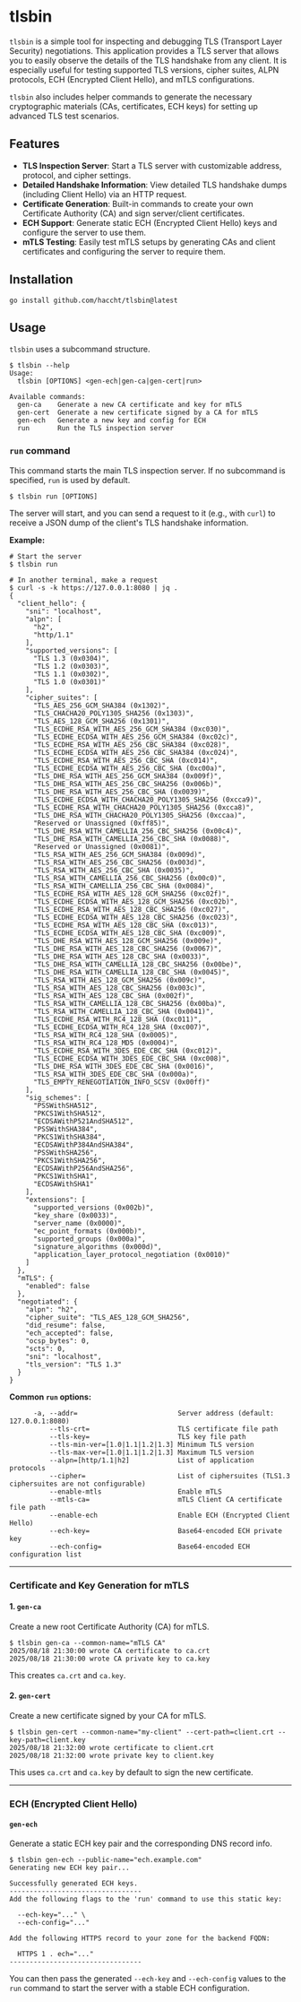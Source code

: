 # tlsbin

`tlsbin` is a simple tool for inspecting and debugging TLS (Transport Layer Security) negotiations.
This application provides a TLS server that allows you to easily observe the details of the TLS handshake from any client.
It is especially useful for testing supported TLS versions, cipher suites, ALPN protocols, ECH (Encrypted Client Hello), and mTLS configurations.

`tlsbin` also includes helper commands to generate the necessary cryptographic materials (CAs, certificates, ECH keys) for setting up advanced TLS test scenarios.

## Features

- **TLS Inspection Server**: Start a TLS server with customizable address, protocol, and cipher settings.
- **Detailed Handshake Information**: View detailed TLS handshake dumps (including Client Hello) via an HTTP request.
- **Certificate Generation**: Built-in commands to create your own Certificate Authority (CA) and sign server/client certificates.
- **ECH Support**: Generate static ECH (Encrypted Client Hello) keys and configure the server to use them.
- **mTLS Testing**: Easily test mTLS setups by generating CAs and client certificates and configuring the server to require them.

## Installation
```
go install github.com/haccht/tlsbin@latest
```

## Usage

`tlsbin` uses a subcommand structure.

```
$ tlsbin --help
Usage:
  tlsbin [OPTIONS] <gen-ech|gen-ca|gen-cert|run>

Available commands:
  gen-ca    Generate a new CA certificate and key for mTLS
  gen-cert  Generate a new certificate signed by a CA for mTLS
  gen-ech   Generate a new key and config for ECH
  run       Run the TLS inspection server
```

### `run` command

This command starts the main TLS inspection server. If no subcommand is specified, `run` is used by default.

```
$ tlsbin run [OPTIONS]
```
The server will start, and you can send a request to it (e.g., with `curl`) to receive a JSON dump of the client's TLS handshake information.

**Example:**
```
# Start the server
$ tlsbin run

# In another terminal, make a request
$ curl -s -k https://127.0.0.1:8080 | jq .
{
  "client_hello": {
    "sni": "localhost",
    "alpn": [
      "h2",
      "http/1.1"
    ],
    "supported_versions": [
      "TLS 1.3 (0x0304)",
      "TLS 1.2 (0x0303)",
      "TLS 1.1 (0x0302)",
      "TLS 1.0 (0x0301)"
    ],
    "cipher_suites": [
      "TLS_AES_256_GCM_SHA384 (0x1302)",
      "TLS_CHACHA20_POLY1305_SHA256 (0x1303)",
      "TLS_AES_128_GCM_SHA256 (0x1301)",
      "TLS_ECDHE_RSA_WITH_AES_256_GCM_SHA384 (0xc030)",
      "TLS_ECDHE_ECDSA_WITH_AES_256_GCM_SHA384 (0xc02c)",
      "TLS_ECDHE_RSA_WITH_AES_256_CBC_SHA384 (0xc028)",
      "TLS_ECDHE_ECDSA_WITH_AES_256_CBC_SHA384 (0xc024)",
      "TLS_ECDHE_RSA_WITH_AES_256_CBC_SHA (0xc014)",
      "TLS_ECDHE_ECDSA_WITH_AES_256_CBC_SHA (0xc00a)",
      "TLS_DHE_RSA_WITH_AES_256_GCM_SHA384 (0x009f)",
      "TLS_DHE_RSA_WITH_AES_256_CBC_SHA256 (0x006b)",
      "TLS_DHE_RSA_WITH_AES_256_CBC_SHA (0x0039)",
      "TLS_ECDHE_ECDSA_WITH_CHACHA20_POLY1305_SHA256 (0xcca9)",
      "TLS_ECDHE_RSA_WITH_CHACHA20_POLY1305_SHA256 (0xcca8)",
      "TLS_DHE_RSA_WITH_CHACHA20_POLY1305_SHA256 (0xccaa)",
      "Reserved or Unassigned (0xff85)",
      "TLS_DHE_RSA_WITH_CAMELLIA_256_CBC_SHA256 (0x00c4)",
      "TLS_DHE_RSA_WITH_CAMELLIA_256_CBC_SHA (0x0088)",
      "Reserved or Unassigned (0x0081)",
      "TLS_RSA_WITH_AES_256_GCM_SHA384 (0x009d)",
      "TLS_RSA_WITH_AES_256_CBC_SHA256 (0x003d)",
      "TLS_RSA_WITH_AES_256_CBC_SHA (0x0035)",
      "TLS_RSA_WITH_CAMELLIA_256_CBC_SHA256 (0x00c0)",
      "TLS_RSA_WITH_CAMELLIA_256_CBC_SHA (0x0084)",
      "TLS_ECDHE_RSA_WITH_AES_128_GCM_SHA256 (0xc02f)",
      "TLS_ECDHE_ECDSA_WITH_AES_128_GCM_SHA256 (0xc02b)",
      "TLS_ECDHE_RSA_WITH_AES_128_CBC_SHA256 (0xc027)",
      "TLS_ECDHE_ECDSA_WITH_AES_128_CBC_SHA256 (0xc023)",
      "TLS_ECDHE_RSA_WITH_AES_128_CBC_SHA (0xc013)",
      "TLS_ECDHE_ECDSA_WITH_AES_128_CBC_SHA (0xc009)",
      "TLS_DHE_RSA_WITH_AES_128_GCM_SHA256 (0x009e)",
      "TLS_DHE_RSA_WITH_AES_128_CBC_SHA256 (0x0067)",
      "TLS_DHE_RSA_WITH_AES_128_CBC_SHA (0x0033)",
      "TLS_DHE_RSA_WITH_CAMELLIA_128_CBC_SHA256 (0x00be)",
      "TLS_DHE_RSA_WITH_CAMELLIA_128_CBC_SHA (0x0045)",
      "TLS_RSA_WITH_AES_128_GCM_SHA256 (0x009c)",
      "TLS_RSA_WITH_AES_128_CBC_SHA256 (0x003c)",
      "TLS_RSA_WITH_AES_128_CBC_SHA (0x002f)",
      "TLS_RSA_WITH_CAMELLIA_128_CBC_SHA256 (0x00ba)",
      "TLS_RSA_WITH_CAMELLIA_128_CBC_SHA (0x0041)",
      "TLS_ECDHE_RSA_WITH_RC4_128_SHA (0xc011)",
      "TLS_ECDHE_ECDSA_WITH_RC4_128_SHA (0xc007)",
      "TLS_RSA_WITH_RC4_128_SHA (0x0005)",
      "TLS_RSA_WITH_RC4_128_MD5 (0x0004)",
      "TLS_ECDHE_RSA_WITH_3DES_EDE_CBC_SHA (0xc012)",
      "TLS_ECDHE_ECDSA_WITH_3DES_EDE_CBC_SHA (0xc008)",
      "TLS_DHE_RSA_WITH_3DES_EDE_CBC_SHA (0x0016)",
      "TLS_RSA_WITH_3DES_EDE_CBC_SHA (0x000a)",
      "TLS_EMPTY_RENEGOTIATION_INFO_SCSV (0x00ff)"
    ],
    "sig_schemes": [
      "PSSWithSHA512",
      "PKCS1WithSHA512",
      "ECDSAWithP521AndSHA512",
      "PSSWithSHA384",
      "PKCS1WithSHA384",
      "ECDSAWithP384AndSHA384",
      "PSSWithSHA256",
      "PKCS1WithSHA256",
      "ECDSAWithP256AndSHA256",
      "PKCS1WithSHA1",
      "ECDSAWithSHA1"
    ],
    "extensions": [
      "supported_versions (0x002b)",
      "key_share (0x0033)",
      "server_name (0x0000)",
      "ec_point_formats (0x000b)",
      "supported_groups (0x000a)",
      "signature_algorithms (0x000d)",
      "application_layer_protocol_negotiation (0x0010)"
    ]
  },
  "mTLS": {
    "enabled": false
  },
  "negotiated": {
    "alpn": "h2",
    "cipher_suite": "TLS_AES_128_GCM_SHA256",
    "did_resume": false,
    "ech_accepted": false,
    "ocsp_bytes": 0,
    "scts": 0,
    "sni": "localhost",
    "tls_version": "TLS 1.3"
  }
}
```

**Common `run` options:**

```
      -a, --addr=                         Server address (default: 127.0.0.1:8080)
          --tls-crt=                      TLS certificate file path
          --tls-key=                      TLS key file path
          --tls-min-ver=[1.0|1.1|1.2|1.3] Minimum TLS version
          --tls-max-ver=[1.0|1.1|1.2|1.3] Maximum TLS version
          --alpn=[http/1.1|h2]            List of application protocols
          --cipher=                       List of ciphersuites (TLS1.3 ciphersuites are not configurable)
          --enable-mtls                   Enable mTLS
          --mtls-ca=                      mTLS Client CA certificate file path
          --enable-ech                    Enable ECH (Encrypted Client Hello)
          --ech-key=                      Base64-encoded ECH private key
          --ech-config=                   Base64-encoded ECH configuration list
```

---

### Certificate and Key Generation for mTLS

#### 1. `gen-ca`

Create a new root Certificate Authority (CA) for mTLS.

```
$ tlsbin gen-ca --common-name="mTLS CA"
2025/08/18 21:30:00 wrote CA certificate to ca.crt
2025/08/18 21:30:00 wrote CA private key to ca.key
```
This creates `ca.crt` and `ca.key`.

#### 2. `gen-cert`

Create a new certificate signed by your CA for mTLS.
```
$ tlsbin gen-cert --common-name="my-client" --cert-path=client.crt --key-path=client.key
2025/08/18 21:32:00 wrote certificate to client.crt
2025/08/18 21:32:00 wrote private key to client.key
```
This uses `ca.crt` and `ca.key` by default to sign the new certificate.

---

### ECH (Encrypted Client Hello)

#### `gen-ech`

Generate a static ECH key pair and the corresponding DNS record info.

```
$ tlsbin gen-ech --public-name="ech.example.com"
Generating new ECH key pair...

Successfully generated ECH keys.
---------------------------------
Add the following flags to the 'run' command to use this static key:

  --ech-key="..." \
  --ech-config="..."

Add the following HTTPS record to your zone for the backend FQDN:

  HTTPS 1 . ech="..."
---------------------------------
```
You can then pass the generated `--ech-key` and `--ech-config` values to the `run` command to start the server with a stable ECH configuration.
